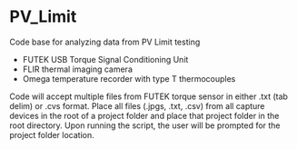 # PV_Limit
Code base for analyzing data from PV Limit testing

- FUTEK USB Torque Signal Conditioning Unit
- FLIR thermal imaging camera
- Omega temperature recorder with type T thermocouples

Code will accept multiple files from FUTEK torque sensor in either .txt (tab delim) or .cvs format. Place all files (.jpgs, .txt, .csv) from all capture devices in the root of a project folder and place that project folder in the root directory. Upon running the script, the user will be prompted for the project folder location.